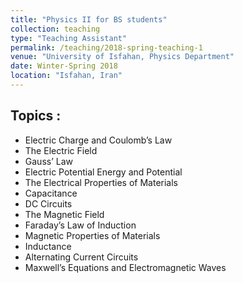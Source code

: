 ```yaml
---
title: "Physics II for BS students"
collection: teaching
type: "Teaching Assistant"
permalink: /teaching/2018-spring-teaching-1
venue: "University of Isfahan, Physics Department"
date: Winter-Spring 2018
location: "Isfahan, Iran"
---
```

Topics :
---------
- Electric Charge and Coulomb’s Law
- The Electric Field
- Gauss’ Law
- Electric Potential Energy and Potential
- The Electrical Properties of Materials
- Capacitance 
- DC Circuits 
- The Magnetic Field 
- Faraday’s Law of Induction
- Magnetic Properties of Materials 
- Inductance 
- Alternating Current Circuits
- Maxwell’s Equations and Electromagnetic Waves 
